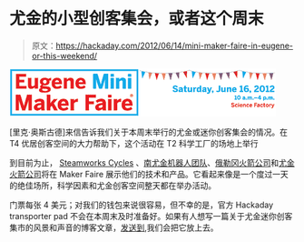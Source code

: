 # 尤金的小型创客集会，或者这个周末

> 原文：<https://hackaday.com/2012/06/14/mini-maker-faire-in-eugene-or-this-weekend/>

![](img/ef54b9f4901e809133d4f0f7e085a78b.png "eugene")

[里克·奥斯古德]来信告诉我们关于本周末举行的尤金或迷你创客集会的情况。在 T4 优居创客空间的大力帮助下，这个活动在 T2 科学工厂的场地上举行

到目前为止， [Steamworks Cycles](http://www.steamwork-cycles.com/) 、[南尤金机器人团队](http://www.eugenemakerfaire.com/?p=1547)、[俄勒冈火箭公司](http://www.oregonrocketry.com/)和[尤金火箭公司](http://www.eugenerocketry.org/)将在 Maker Faire 展示他们的技术和产品。它看起来像是一个度过一天的绝佳场所，科学因素和尤金创客空间整天都在举办活动。

门票每张 4 美元；对我们的钱包来说很容易，但不幸的是，官方 Hackaday transporter pad 不会在本周末及时准备好。如果有人想写一篇关于尤金迷你创客集市的风景和声音的博客文章，[发送到](http://hackaday.com/contact-hack-a-day/),我们会把它放上去。
